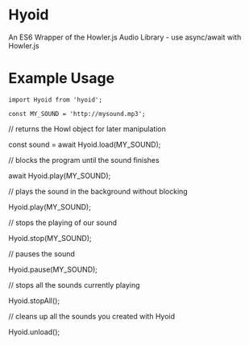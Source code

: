 # Hyoid
An ES6 Wrapper of the Howler.js Audio Library - use async/await with Howler.js

# Example Usage

`import Hyoid from 'hyoid';`

`const MY_SOUND = 'http://mysound.mp3';`

// returns the Howl object for later manipulation

const sound = await Hyoid.load(MY_SOUND);

// blocks the program until the sound finishes

await Hyoid.play(MY_SOUND);

// plays the sound in the background without blocking

Hyoid.play(MY_SOUND);

// stops the playing of our sound

Hyoid.stop(MY_SOUND);

// pauses the sound

Hyoid.pause(MY_SOUND);

// stops all the sounds currently playing

Hyoid.stopAll();

// cleans up all the sounds you created with Hyoid

Hyoid.unload();
